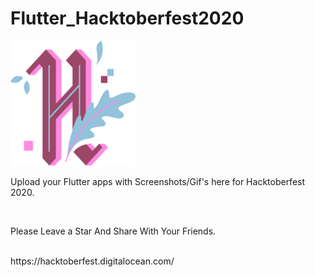 # Flutter_Hacktoberfest2020
<img src="assets/h-dark-d1a5f262f5aa5936d3bc526365938d98f3946e669f6e2cd9ae1e7a848c57e351.svg" alt="hacktoberfest 2020" width="200px" height="200px"></img>
<p>Upload your Flutter apps with Screenshots/Gif's here for Hacktoberfest 2020.<p><br>
<p>Please Leave a Star And Share With Your Friends.<p><br>
https://hacktoberfest.digitalocean.com/
